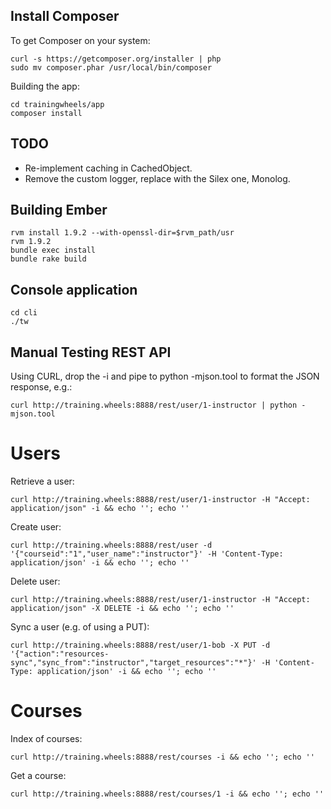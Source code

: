 Install Composer
----------------

To get Composer on your system:

    curl -s https://getcomposer.org/installer | php
    sudo mv composer.phar /usr/local/bin/composer

Building the app:

    cd trainingwheels/app
    composer install

TODO
----

* Re-implement caching in CachedObject.
* Remove the custom logger, replace with the Silex one, Monolog.

Building Ember
--------------

    rvm install 1.9.2 --with-openssl-dir=$rvm_path/usr
    rvm 1.9.2
    bundle exec install
    bundle rake build

Console application
-------------------

    cd cli
    ./tw

Manual Testing REST API
-----------------------

Using CURL, drop the -i and pipe to python -mjson.tool to format the JSON response, e.g.:

    curl http://training.wheels:8888/rest/user/1-instructor | python -mjson.tool

Users
=====

Retrieve a user:

    curl http://training.wheels:8888/rest/user/1-instructor -H "Accept: application/json" -i && echo ''; echo ''

Create user:

    curl http://training.wheels:8888/rest/user -d '{"courseid":"1","user_name":"instructor"}' -H 'Content-Type: application/json' -i && echo ''; echo ''

Delete user:

    curl http://training.wheels:8888/rest/user/1-instructor -H "Accept: application/json" -X DELETE -i && echo ''; echo ''

Sync a user (e.g. of using a PUT):

    curl http://training.wheels:8888/rest/user/1-bob -X PUT -d '{"action":"resources-sync","sync_from":"instructor","target_resources":"*"}' -H 'Content-Type: application/json' -i && echo ''; echo ''

Courses
=======

Index of courses:

    curl http://training.wheels:8888/rest/courses -i && echo ''; echo ''

Get a course:

    curl http://training.wheels:8888/rest/courses/1 -i && echo ''; echo ''

